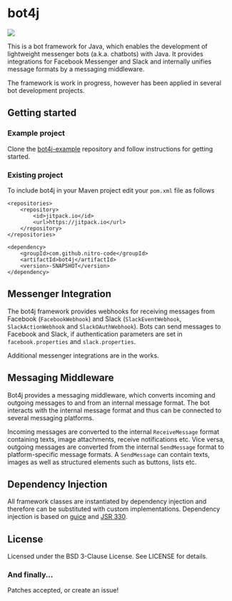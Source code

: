 bot4j
=====

<a href="https://travis-ci.org/nitro-code/bot4j"><img src="https://api.travis-ci.org/nitro-code/bot4j.png"></a>

This is a bot framework for Java, which enables the development of lightweight messenger bots (a.k.a. chatbots) with Java. It provides integrations for Facebook Messenger and Slack and internally unifies message formats by a messaging middleware.

The framework is work in progress, however has been applied in several bot development projects.


Getting started
---------------

### Example project

Clone the [bot4j-example](https://github.com/nitro-code/bot4j-example) repository and follow instructions for getting started.

### Existing project

To include bot4j in your Maven project edit your `pom.xml` file as follows

```
<repositories>
    <repository>
        <id>jitpack.io</id>
        <url>https://jitpack.io</url>
    </repository>
</repositories>
```

```
<dependency>
    <groupId>com.github.nitro-code</groupId>
    <artifactId>bot4j</artifactId>
    <version>-SNAPSHOT</version>
</dependency>
```


Messenger Integration
---------------------

The bot4j framework provides webhooks for receiving messages from Facebook (`FacebookWebhook`) and Slack (`SlackEventWebhook`, `SlackActionWebhook` and `SlackOAuthWebhook`). Bots can send messages to Facebook and Slack, if authentication parameters are set in `facebook.properties` and `slack.properties`. 

Additional messenger integrations are in the works.


Messaging Middleware
--------------------

Bot4j provides a messaging middleware, which converts incoming and outgoing messages to and from an internal message format. The bot interacts with the internal message format and thus can be connected to several messaging platforms.

Incoming messages are converted to the internal `ReceiveMessage` format containing texts, image attachments, receive notifications etc. Vice versa, outgoing messages are converted from the internal `SendMessage` format to platform-specific message formats. A `SendMessage` can contain texts, images as well as structured elements such as buttons, lists etc.


Dependency Injection
--------------------

All framework classes are instantiated by dependency injection and therefore can be substituted with custom implementations. Dependency injection is based on [guice](https://github.com/google/guice) and [JSR 330](https://www.jcp.org/en/jsr/detail?id=330). 


License
-------

Licensed under the BSD 3-Clause License. See LICENSE for details.

### And finally...

Patches accepted, or create an issue!